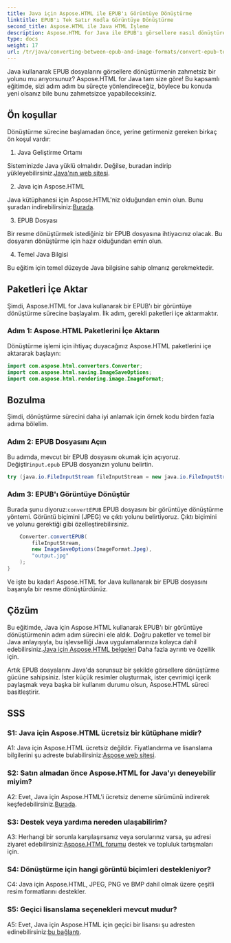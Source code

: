 ```yaml
---
title: Java için Aspose.HTML ile EPUB'ı Görüntüye Dönüştürme
linktitle: EPUB'ı Tek Satır Kodla Görüntüye Dönüştürme
second_title: Aspose.HTML ile Java HTML İşleme
description: Aspose.HTML for Java ile EPUB'ı görsellere nasıl dönüştüreceğinizi öğrenin. Zahmetsiz dönüşümler için adım adım kılavuz.
type: docs
weight: 17
url: /tr/java/converting-between-epub-and-image-formats/convert-epub-to-image-single-line/
---
```

Java kullanarak EPUB dosyalarını görsellere dönüştürmenin zahmetsiz bir yolunu mu arıyorsunuz? Aspose.HTML for Java tam size göre! Bu kapsamlı eğitimde, sizi adım adım bu süreçte yönlendireceğiz, böylece bu konuda yeni olsanız bile bunu zahmetsizce yapabileceksiniz. 

## Ön koşullar

Dönüştürme sürecine başlamadan önce, yerine getirmeniz gereken birkaç ön koşul vardır:

1. Java Geliştirme Ortamı

 Sisteminizde Java yüklü olmalıdır. Değilse, buradan indirip yükleyebilirsiniz.[Java'nın web sitesi](https://www.java.com/en/download/).

2. Java için Aspose.HTML

 Java kütüphanesi için Aspose.HTML'niz olduğundan emin olun. Bunu şuradan indirebilirsiniz:[Burada](https://releases.aspose.com/html/java/).

3. EPUB Dosyası

Bir resme dönüştürmek istediğiniz bir EPUB dosyasına ihtiyacınız olacak. Bu dosyanın dönüştürme için hazır olduğundan emin olun.

4. Temel Java Bilgisi

Bu eğitim için temel düzeyde Java bilgisine sahip olmanız gerekmektedir.

## Paketleri İçe Aktar

Şimdi, Aspose.HTML for Java kullanarak bir EPUB'ı bir görüntüye dönüştürme sürecine başlayalım. İlk adım, gerekli paketleri içe aktarmaktır.

### Adım 1: Aspose.HTML Paketlerini İçe Aktarın

Dönüştürme işlemi için ihtiyaç duyacağınız Aspose.HTML paketlerini içe aktararak başlayın:

```java
import com.aspose.html.converters.Converter;
import com.aspose.html.saving.ImageSaveOptions;
import com.aspose.html.rendering.image.ImageFormat;
```

## Bozulma

Şimdi, dönüştürme sürecini daha iyi anlamak için örnek kodu birden fazla adıma bölelim.

### Adım 2: EPUB Dosyasını Açın

 Bu adımda, mevcut bir EPUB dosyasını okumak için açıyoruz. Değiştir`input.epub` EPUB dosyanızın yolunu belirtin.

```java
try (java.io.FileInputStream fileInputStream = new java.io.FileInputStream("input.epub")) {
```

### Adım 3: EPUB'ı Görüntüye Dönüştür

 Burada şunu diyoruz:`convertEPUB` EPUB dosyasını bir görüntüye dönüştürme yöntemi. Görüntü biçimini (JPEG) ve çıktı yolunu belirtiyoruz. Çıktı biçimini ve yolunu gerektiği gibi özelleştirebilirsiniz.

```java
    Converter.convertEPUB(
        fileInputStream,
        new ImageSaveOptions(ImageFormat.Jpeg),
        "output.jpg"
    );
}
```

Ve işte bu kadar! Aspose.HTML for Java kullanarak bir EPUB dosyasını başarıyla bir resme dönüştürdünüz.

## Çözüm

Bu eğitimde, Java için Aspose.HTML kullanarak EPUB'ı bir görüntüye dönüştürmenin adım adım sürecini ele aldık. Doğru paketler ve temel bir Java anlayışıyla, bu işlevselliği Java uygulamalarınıza kolayca dahil edebilirsiniz.[Java için Aspose.HTML belgeleri](https://reference.aspose.com/html/java/) Daha fazla ayrıntı ve özellik için.

Artık EPUB dosyalarını Java'da sorunsuz bir şekilde görsellere dönüştürme gücüne sahipsiniz. İster küçük resimler oluşturmak, ister çevrimiçi içerik paylaşmak veya başka bir kullanım durumu olsun, Aspose.HTML süreci basitleştirir.

## SSS

### S1: Java için Aspose.HTML ücretsiz bir kütüphane midir?

 A1: Java için Aspose.HTML ücretsiz değildir. Fiyatlandırma ve lisanslama bilgilerini şu adreste bulabilirsiniz:[Aspose web sitesi](https://purchase.aspose.com/buy).

### S2: Satın almadan önce Aspose.HTML for Java'yı deneyebilir miyim?

 A2: Evet, Java için Aspose.HTML'i ücretsiz deneme sürümünü indirerek keşfedebilirsiniz.[Burada](https://releases.aspose.com/html/java).

### S3: Destek veya yardıma nereden ulaşabilirim?

 A3: Herhangi bir sorunla karşılaşırsanız veya sorularınız varsa, şu adresi ziyaret edebilirsiniz:[Aspose.HTML forumu](https://forum.aspose.com/) destek ve topluluk tartışmaları için.

### S4: Dönüştürme için hangi görüntü biçimleri destekleniyor?

C4: Java için Aspose.HTML, JPEG, PNG ve BMP dahil olmak üzere çeşitli resim formatlarını destekler.

### S5: Geçici lisanslama seçenekleri mevcut mudur?

 A5: Evet, Java için Aspose.HTML için geçici bir lisansı şu adresten edinebilirsiniz:[bu bağlantı](https://purchase.aspose.com/temporary-license/).